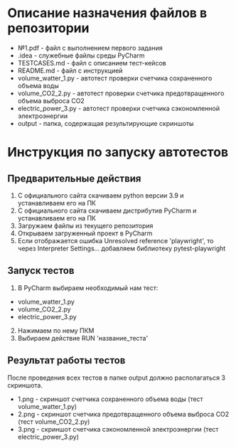# Описание назначения файлов в репозитории
- №1.pdf - файл с выполнением первого задания
- .idea - служебные файлы среды PyCharm
- TESTCASES.md - файл с описанием тест-кейсов
- README.md - файл с инструкцией
- volume_watter_1.py - автотест проверки счетчика сохраненного объема воды
- volume_CO2_2.py - автотест проверки счетчика предотвращенного объема выброса CO2
- electric_power_3.py - автотест проверки счетчика сэкономленной электроэнергии
- output - папка, содержащая результирующие скриншоты

# Инструкция по запуску автотестов

## Предварительные действия
1. С официального сайта скачиваем python версии 3.9 и устанавливаем его на ПК
2. С официального сайта скачиваем дистрибутив PyCharm и устанавливаем его на ПК
3. Загружаем файлы из текущего репозитория
4. Открываем загруженный проект в PyCharm
5. Если отображается ошибка Unresolved reference 'playwright', то через Interpreter Settings... добавляем библиотеку pytest-playwright

## Запуск тестов
1. В PyCharm выбираем необходимый нам тест:
- volume_watter_1.py
- volume_CO2_2.py
- electric_power_3.py
2. Нажимаем по нему ПКМ
3. Выбираем действие RUN 'название_теста' 

## Результат работы тестов
После проведения всех тестов в папке output должно располагаться 3 скриншота. 
- 1.png - скриншот счетчика сохраненного объема воды (тест volume_watter_1.py)
- 2.png - скриншот счетчика предотвращенного объема выброса CO2 (тест volume_CO2_2.py)
- 3.png - скриншот счетчика сэкономленной электроэнергии (тест electric_power_3.py)